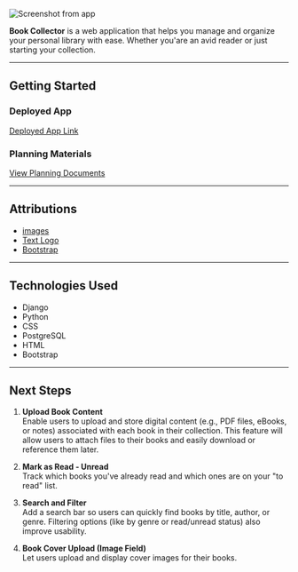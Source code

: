 
![Screenshot from app](https://i.imgur.com/rf6Bcbl.png)  

**Book Collector** is a web application that helps you manage and organize your personal library with ease. Whether you'are an avid reader or just starting your collection.

----------

## Getting Started

### Deployed App

[Deployed App Link]()


### Planning Materials

[View Planning Documents](https://trello.com/b/GsnkBwcz/book-collector)

----------

## Attributions

-   [images](https://www.mycutegraphics.com/graphics/book-images.html)
-   [Text Logo](https://www.canva.com/design/DAGmeol_mC8/KOvAofWj3B884EZJHU6wNA/edit)
-   [Bootstrap](https://getbootstrap.com/docs/4.1/components/navbar/)

----------

## Technologies Used

-  Django
-  Python
-  CSS
-  PostgreSQL
-  HTML
-  Bootstrap

----------

## Next Steps  

1. **Upload Book Content**  
   Enable users to upload and store digital content (e.g., PDF files, eBooks, or notes) associated with each book in their collection. This feature will allow users to attach files to their books and easily download or reference them later.

2. **Mark as Read - Unread**    
    Track which books you've already read and which ones are on your "to read" list.

3. **Search and Filter**  
   Add a search bar so users can quickly find books by title, author, or genre.
   Filtering options (like by genre or read/unread status) also improve usability.

4. **Book Cover Upload (Image Field)**  
   Let users upload and display cover images for their books.
